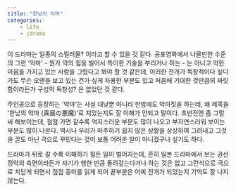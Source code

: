 ```yaml
---
title: "한낮의 악마"
categories:
    - life
    - jdrama
---
```


이 드라마는 일종의 스릴러물? 이라고 할 수 있을 것 같다. 공포영화에서 나올만한 수준의 그런 '악마' - 뭔가 악의 힘을 빌어서 특이한 기술을 부리거나 하는 - 는 아니고 악한 마음을 가지고 있는 사람을 그렸다고 봐야 할 것 같은데, 이러한 전개가 독창적이다 싶디가도 무슨 오멘을 보고 있는 건가 싶게 차용한 부분도 있고 처음에 기대한 것만큼의 짜릿함이라든가 구성의 독창성? 은 없었던 것 같다.

주인공으로 등장하는 '악마'는 사실 대낮뿐 아니라 한밤에도 악마짓을 하는데, 왜 제목을 '한낮의 악마 (真昼の悪魔)'로 지었는지도 잘 이해가 안되고 말이다. 초반전엔 좀 그럴싸 해보이는데, 점점 가면 갈수록 억지스러운 부분도 많이 나오고 부자연스러워 보이는 부분도 많이 나온다. 역시나 우리가 마주하기 쉽지 않은 상황을 상상하여 그려내고 그것을 글도 아닌 극으로 꾸민다는 것이 보통 어려운 일이 아니겠구나 싶기도 하다.

드라마가 뒤로 갈 수록 이해하기 힘든 일이 벌어지는데, 흔히 일본 드라마에서 보는 권선징악의 측면이라든가 자기가 행한 만큼 돌려갚는다거나 하는 것은 없고 그런식으로 극으로 치닫게 되면서 점점 흥미를 읽게 되어 끝부분은 어찌 전개가 되었는지 기억도 잘 나지 않는다. 